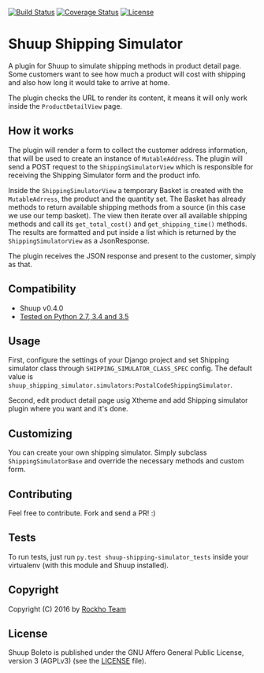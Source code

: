 [![Build Status](https://travis-ci.org/rockho-team/shuup-shipping-simulator.svg?branch=master)](https://travis-ci.org/rockho-team/shuup-shipping-simulator)
[![Coverage Status](https://coveralls.io/repos/github/rockho-team/shuup-shipping-simulator/badge.svg?branch=master)](https://coveralls.io/github/rockho-team/shuup-shipping-simulator?branch=master)
[![License](https://img.shields.io/badge/license-AGPLv3-blue.svg)](LICENSE)

# Shuup Shipping Simulator
A plugin for Shuup to simulate shipping methods in product detail page. Some customers want to see how much a product will cost with shipping and also how long it would take to arrive at home.

The plugin checks the URL to render its content, it means it will only work inside the `ProductDetailView` page.

## How it works

The plugin will render a form to collect the customer address information, that will be used to create an instance of `MutableAddress`. The plugin will send a POST request to the `ShippingSimulatorView` which is responsible for receiving the Shipping Simulator form and the product info.

Inside the `ShippingSimulatorView` a temporary Basket is created with the `MutableAdrress`, the product and the quantity set. The Basket has already methods to return available shipping methods from a source (in this case we use our temp basket). The view then iterate over all available shipping methods and call its `get_total_cost()` and `get_shipping_time()` methods. The results are formatted and put inside a list which is returned by the `ShippingSimulatorView` as a JsonResponse.

The plugin receives the JSON response and present to the customer, simply as that.

## Compatibility
* Shuup v0.4.0
* [Tested on Python 2.7, 3.4 and 3.5](https://travis-ci.org/rockho-team/shuup-shipping-simulator)

## Usage

First, configure the settings of your Django project and set Shipping simulator class through `SHIPPING_SIMULATOR_CLASS_SPEC` config. The default value is `shuup_shipping_simulator.simulators:PostalCodeShippingSimulator`.

Second, edit product detail page usig Xtheme and add Shipping simulator plugin where you want and it's done.

## Customizing
You can create your own shipping simulator. Simply subclass `ShippingSimulatorBase` and override the necessary methods and custom form.

## Contributing
Feel free to contribute. Fork and send a PR! :)

## Tests
To run tests, just run `py.test shuup-shipping-simulator_tests` inside your virtualenv (with this module and Shuup installed).


Copyright
---------

Copyright (C) 2016 by [Rockho Team](https://github.com/rockho-team)


License
-------

Shuup Boleto is published under the GNU Affero General Public License,
version 3 (AGPLv3) (see the [LICENSE](LICENSE) file).
